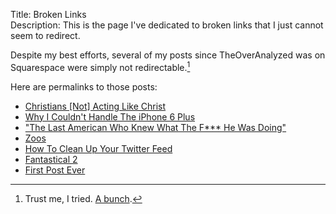 Title: Broken Links  
Description: This is the page I've dedicated to broken links that I just cannot seem to redirect.  

Despite my best efforts, several of my posts since TheOverAnalyzed was on Squarespace were simply not redirectable.[^1] 

Here are permalinks to those posts:

* [Christians [Not] Acting Like Christ][1]
* [Why I Couldn't Handle The iPhone 6 Plus][2]
* ["The Last American Who Knew What The F*** He Was Doing"][3]
* [Zoos][4]
* [How To Clean Up Your Twitter Feed][5]
* [Fantastical 2][6]
* [First Post Ever][7]

[^1]: Trust me, I tried. [A bunch][a].

[a]: https://d.pr/i/1fnxi+ "Searching through Google for broken links to fix"

[1]: /2015/2/19/christians-not-acting-like-christ "Mildly political debate"
[2]: /2014/10/27/why-i-couldnt-handle-the-iphone-6-plus "Why the iPhone 6 Plus was too big for me"
[3]: /2014/10/7/the-last-american-who-knew-what-the-f-he-was-doing "Steve Jobs"
[4]: /2014/2/12/zoos "Zoos are terrible"
[5]: /2014/2/3/how-to-clean-up-your-twitter-feed "There's a reason no one uses Twitter"
[6]: /2014/2/2/fantastical-2 "Review of Fantastical 2 for iPhone"
[7]: /2014/2/2/first-post-ever "My first post ever ❤️"